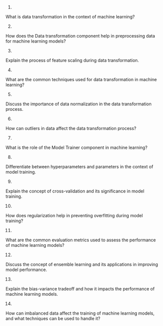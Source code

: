 

1.
What is data transformation in the context of machine learning?

2.
How does the Data transformation component help in preprocessing data for machine learning models?

3.
Explain the process of feature scaling during data transformation.

4.
What are the common techniques used for data transformation in machine learning?

5.
Discuss the importance of data normalization in the data transformation process.

6.
How can outliers in data affect the data transformation process?



7.
What is the role of the Model Trainer component in machine learning?

8.
Differentiate between hyperparameters and parameters in the context of model training.


9.
Explain the concept of cross-validation and its significance in model training.

10.
How does regularization help in preventing overfitting during model training?

11.
What are the common evaluation metrics used to assess the performance of machine learning models?

12.
Discuss the concept of ensemble learning and its applications in improving model performance.

13.
Explain the bias-variance tradeoff and how it impacts the performance of machine learning models.

14.
How can imbalanced data affect the training of machine learning models, and what techniques can be used to handle it?










































































































































